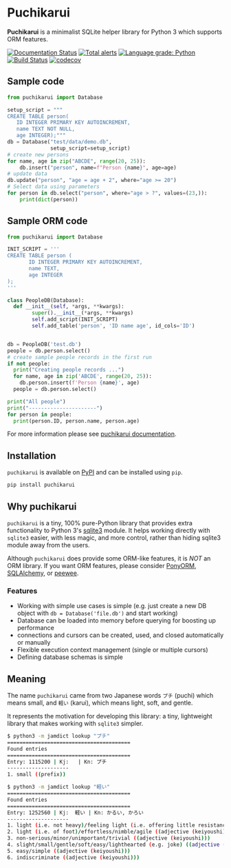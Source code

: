 Puchikarui
==========

**Puchikarui** is a minimalist SQLite helper library for Python 3 which supports ORM features.

[![Documentation Status](https://readthedocs.org/projects/puchikarui/badge/?version=latest)](https://puchikarui.readthedocs.io/en/latest/?badge=latest)
[![Total alerts](https://img.shields.io/lgtm/alerts/g/letuananh/puchikarui.svg?logo=lgtm&logoWidth=18)](https://lgtm.com/projects/g/letuananh/puchikarui/alerts/)
[![Language grade: Python](https://img.shields.io/lgtm/grade/python/g/letuananh/puchikarui.svg?logo=lgtm&logoWidth=18)](https://lgtm.com/projects/g/letuananh/puchikarui/context:python)
[![Build Status](https://travis-ci.org/letuananh/puchikarui.svg?branch=master)](https://travis-ci.org/letuananh/puchikarui)
[![codecov](https://codecov.io/gh/letuananh/puchikarui/branch/main/graph/badge.svg?token=10CEOU8F8M)](https://codecov.io/gh/letuananh/puchikarui)

## Sample code

```python
from puchikarui import Database

setup_script = """
CREATE TABLE person(
   ID INTEGER PRIMARY KEY AUTOINCREMENT,
   name TEXT NOT NULL,
   age INTEGER);"""
db = Database("test/data/demo.db",
              setup_script=setup_script)
# create new persons
for name, age in zip("ABCDE", range(20, 25)):
    db.insert("person", name=f"Person {name}", age=age)
# update data
db.update("person", "age = age + 2", where="age >= 20")
# Select data using parameters
for person in db.select("person", where="age > ?", values=(23,)):
    print(dict(person))
```

## Sample ORM code

```python
from puchikarui import Database

INIT_SCRIPT = '''
CREATE TABLE person (
       ID INTEGER PRIMARY KEY AUTOINCREMENT,
       name TEXT,
       age INTEGER
);
'''

class PeopleDB(Database):
  def __init__(self, *args, **kwargs):
        super().__init__(*args, **kwargs)
        self.add_script(INIT_SCRIPT)
        self.add_table('person', 'ID name age', id_cols='ID')


db = PeopleDB('test.db')
people = db.person.select()
# create sample people records in the first run
if not people:
  print("Creating people records ...")
  for name, age in zip('ABCDE', range(20, 25)):
    db.person.insert(f'Person {name}', age)
  people = db.person.select()

print("All people")
print("----------------------")
for person in people:
  print(person.ID, person.name, person.age)
```

For more information please see [puchikarui documentation](https://puchikarui.readthedocs.io>).

## Installation

`puchikarui` is available on [PyPI](https://pypi.org/project/puchikarui/) and can be installed using `pip`.

```bash
pip install puchikarui
```

## Why puchikarui

`puchikarui` is a tiny, 100% pure-Python library that provides extra functionality to Python 3's [sqlite3](https://docs.python.org/3/library/sqlite3.html) module. 
It helps working directly with `sqlite3` easier, with less magic, and more control, rather than hiding sqlite3 module away from the users.

Although `puchikarui` does provide some ORM-like features, it is *NOT* an ORM library. 
If you want ORM features, please consider [PonyORM](https://ponyorm.org/), [SQLAlchemy](https://www.sqlalchemy.org/), or [peewee](https://github.com/coleifer/peewee).

### Features

- Working with simple use cases is simple (e.g. just create a new DB object with `db = Database('file.db')` and start working)
- Database can be loaded into memory before querying for boosting up performance
- connections and cursors can be created, used, and closed automatically or manually
- Flexible execution context management (single or multiple cursors)  
- Defining database schemas is simple

## Meaning

The name `puchikarui` came from two Japanese words `プチ` (puchi) which means small, and `軽い` (karui), which means light, soft, and gentle.

It represents the motivation for developing this library: a tiny, lightweight library that makes working with `sqlite3` simpler.

```bash
$ python3 -m jamdict lookup "プチ"
========================================
Found entries
========================================
Entry: 1115200 | Kj:   | Kn: プチ
--------------------
1. small ((prefix))

$ python3 -m jamdict lookup "軽い"
========================================
Found entries
========================================
Entry: 1252560 | Kj:  軽い | Kn: かるい, かろい
--------------------
1. light (i.e. not heavy)/feeling light (i.e. offering little resistance, moving easily) ((adjective (keiyoushi)))
2. light (i.e. of foot)/effortless/nimble/agile ((adjective (keiyoushi)))
3. non-serious/minor/unimportant/trivial ((adjective (keiyoushi)))
4. slight/small/gentle/soft/easy/lighthearted (e.g. joke) ((adjective (keiyoushi)))
5. easy/simple ((adjective (keiyoushi)))
6. indiscriminate ((adjective (keiyoushi)))
```
